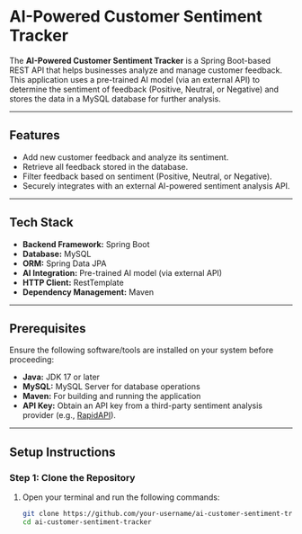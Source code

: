 # AI-Powered Customer Sentiment Tracker

The **AI-Powered Customer Sentiment Tracker** is a Spring Boot-based REST API that helps businesses analyze and manage customer feedback. This application uses a pre-trained AI model (via an external API) to determine the sentiment of feedback (Positive, Neutral, or Negative) and stores the data in a MySQL database for further analysis.

---

## Features

- Add new customer feedback and analyze its sentiment.
- Retrieve all feedback stored in the database.
- Filter feedback based on sentiment (Positive, Neutral, or Negative).
- Securely integrates with an external AI-powered sentiment analysis API.

---

## Tech Stack

- **Backend Framework:** Spring Boot
- **Database:** MySQL
- **ORM:** Spring Data JPA
- **AI Integration:** Pre-trained AI model (via external API)
- **HTTP Client:** RestTemplate
- **Dependency Management:** Maven

---

## Prerequisites

Ensure the following software/tools are installed on your system before proceeding:

- **Java:** JDK 17 or later
- **MySQL:** MySQL Server for database operations
- **Maven:** For building and running the application
- **API Key:** Obtain an API key from a third-party sentiment analysis provider (e.g., [RapidAPI](https://rapidapi.com/)).

---

## Setup Instructions

### Step 1: Clone the Repository

1. Open your terminal and run the following commands:
   ```bash
   git clone https://github.com/your-username/ai-customer-sentiment-tracker.git
   cd ai-customer-sentiment-tracker
